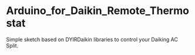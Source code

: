 # Arduino_for_Daikin_Remote_Thermostat
Simple sketch based on DYIRDaikin libraries to control your Daiking AC Split.
